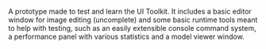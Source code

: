 A prototype made to test and learn the UI Toolkit. It includes a basic editor window for image editing (uncomplete) and some basic runtime tools meant to help with testing, such as an easily extensible 
console command system, a performance panel with various statistics and a model viewer window.
